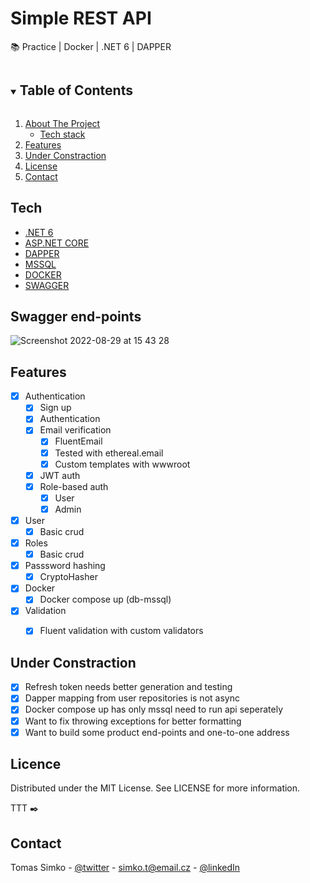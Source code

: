 <!-- PROJECT SHIELDS -->
<!--
*** I'm using markdown "reference style" links for readability.
*** Reference links are enclosed in brackets [ ] instead of parentheses ( ).
*** See the bottom of this document for the declaration of the reference variables
*** for contributors-url, forks-url, etc. This is an optional, concise syntax you may use.
*** https://www.markdownguide.org/basic-syntax/#reference-style-links
-->
# Simple REST API 
📚 Practice | Docker | .NET 6 | DAPPER  

<!-- TABLE OF CONTENTS -->
<details open="open">
  <summary><h2 style="display: inline-block">Table of Contents</h2></summary>
  <ol>
    <li>
      <a href="#">About The Project</a>
      <ul>
        <li><a href="#tech">Tech stack</a></li>
      </ul>
    </li>
    <li><a href="#features">Features</a></li>
    <li><a href="#under-constraction">Under Constraction</a></li>
    <li><a href="#licence">License</a></li>
    <li><a href="#contact">Contact</a></li>
  </ol>
</details>


## Tech
* [.NET 6](https://github.com/vuejs/vue)
* [ASP.NET CORE](https://github.com/vuejs/vuex)
* [DAPPER](https://github.com/vuejs/vue-router)
* [MSSQL](https://firebase.google.com)
* [DOCKER](https://firebase.google.com)
* [SWAGGER](https://firebase.google.com)

<!-- ABOUT THE PROJECT -->
## Swagger end-points

![Screenshot 2022-08-29 at 15 43 28](https://user-images.githubusercontent.com/72190589/187215472-fa958517-ca07-465c-90f2-9e3e748e6808.png)


## Features
- [x] Authentication
  - [x] Sign up
  - [x] Authentication
  - [x] Email verification
     - [x] FluentEmail
     - [x] Tested with ethereal.email
     - [x] Custom templates with wwwroot
  - [x] JWT auth
  - [x] Role-based auth
    - [x] User
    - [x] Admin
- [x] User
  - [x] Basic crud
- [x] Roles 
  - [x] Basic crud
- [x] Passsword hashing
  - [x] CryptoHasher
- [x] Docker 
  - [x] Docker compose up (db-mssql)
- [x] Validation
  - [x] Fluent validation with custom validators 
  
  

<!-- GETTING STARTED -->

## Under Constraction

- [x] Refresh token needs better generation and testing
- [x] Dapper mapping from user repositories is not async
- [x] Docker compose up has only mssql need to run api seperately
- [x] Want to fix throwing exceptions for better formatting 
- [x] Want to build some product end-points and one-to-one address 

## Licence 

Distributed under the MIT License. See LICENSE for more information.

TTT :black_nib:
## Contact

Tomas Simko - [@twitter](https://twitter.com/TomasSimko_) - simko.t@email.cz - [@linkedIn](https://www.linkedin.com/in/tomas-simko/)

<!-- MARKDOWN LINKS & IMAGES -->
<!-- https://www.markdownguide.org/basic-syntax/#reference-style-links -->
[contributors-shield]: https://img.shields.io/github/contributors/github_username/repo.svg?style=for-the-badge






